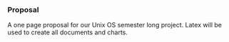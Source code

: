 ### Proposal

A one page proposal for our Unix OS semester long project. Latex will be used to create all documents and charts. 
